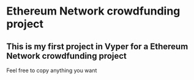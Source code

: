 
# Ethereum Network crowdfunding project
## This is my first project in Vyper for a Ethereum Network crowdfunding project

Feel free to copy anything you want

